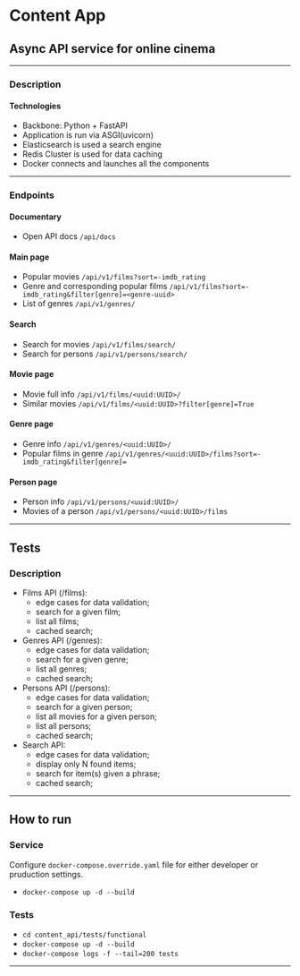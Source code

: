 # Content App

## Async API service for online cinema

____
### Description

#### Technologies
* Backbone: Python + FastAPI
* Application is run via ASGI(uvicorn)
* Elasticsearch is used a search engine
* Redis Cluster is used for data caching
* Docker connects and launches all the components

___
### Endpoints

#### Documentary
* Open API docs
```/api/docs```


#### Main page
* Popular movies
```/api/v1/films?sort=-imdb_rating```
* Genre and corresponding popular films
```/api/v1/films?sort=-imdb_rating&filter[genre]=<genre-uuid>```
* List of genres
```/api/v1/genres/```

#### Search
* Search for movies
```/api/v1/films/search/```
* Search for persons
```/api/v1/persons/search/```

#### Movie page
* Movie full info
```/api/v1/films/<uuid:UUID>/```
* Similar movies
```/api/v1/films/<uuid:UUID>?filter[genre]=True```

#### Genre page
* Genre info
```/api/v1/genres/<uuid:UUID>/```
* Popular films in genre
```/api/v1/genres/<uuid:UUID>/films?sort=-imdb_rating&filter[genre]=```


#### Person page
* Person info
```/api/v1/persons/<uuid:UUID>/```
* Movies of a person
```/api/v1/persons/<uuid:UUID>/films```

----
## Tests
### Description

- Films API (/films):
  - edge cases for data validation;
  - search for a given film;
  - list all films;
  - cached search;
- Genres API (/genres):
  - edge cases for data validation;
  - search for a given genre;
  - list all genres;
  - cached search;
- Persons API (/persons):
  - edge cases for data validation;
  - search for a given person;
  - list all movies for a given person;
  - list all persons;
  - cached search;
- Search API:
  - edge cases for data validation;
  - display only N found items;
  - search for item(s) given a phrase;
  - cached search;

----

## How to run

### Service

Configure `docker-compose.override.yaml` file for either developer or pruduction settings.

- ```docker-compose up -d --build```


### Tests

- ```cd content_api/tests/functional```
- ```docker-compose up -d --build```
- ```docker-compose logs -f --tail=200 tests```

----

